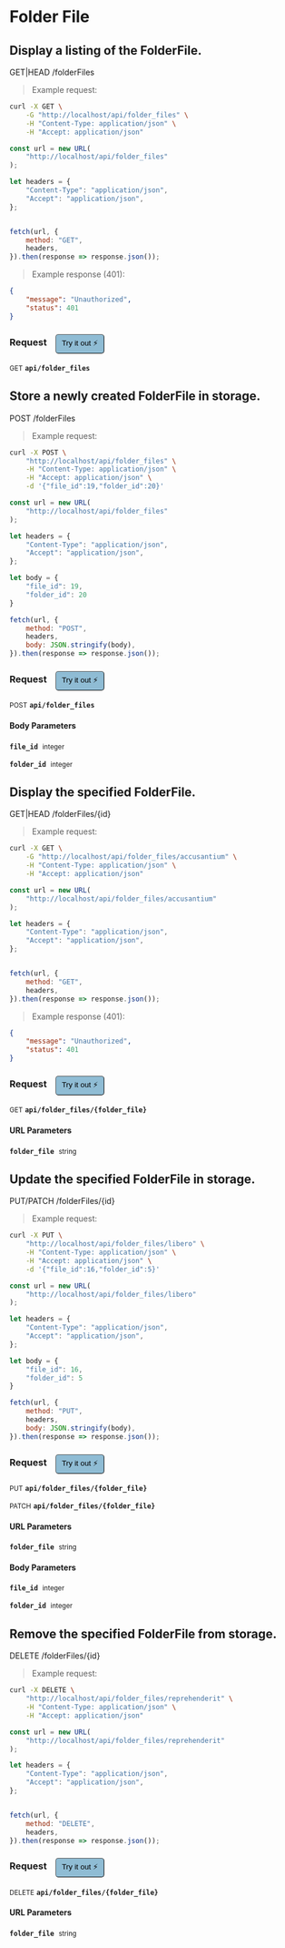 # Folder File


## Display a listing of the FolderFile.


GET|HEAD /folderFiles

> Example request:

```bash
curl -X GET \
    -G "http://localhost/api/folder_files" \
    -H "Content-Type: application/json" \
    -H "Accept: application/json"
```

```javascript
const url = new URL(
    "http://localhost/api/folder_files"
);

let headers = {
    "Content-Type": "application/json",
    "Accept": "application/json",
};


fetch(url, {
    method: "GET",
    headers,
}).then(response => response.json());
```


> Example response (401):

```json
{
    "message": "Unauthorized",
    "status": 401
}
```
<div id="execution-results-GETapi-folder_files" hidden>
    <blockquote>Received response<span id="execution-response-status-GETapi-folder_files"></span>:</blockquote>
    <pre class="json"><code id="execution-response-content-GETapi-folder_files"></code></pre>
</div>
<div id="execution-error-GETapi-folder_files" hidden>
    <blockquote>Request failed with error:</blockquote>
    <pre><code id="execution-error-message-GETapi-folder_files"></code></pre>
</div>
<form id="form-GETapi-folder_files" data-method="GET" data-path="api/folder_files" data-authed="0" data-hasfiles="0" data-headers='{"Content-Type":"application\/json","Accept":"application\/json"}' onsubmit="event.preventDefault(); executeTryOut('GETapi-folder_files', this);">
<h3>
    Request&nbsp;&nbsp;&nbsp;
        <button type="button" style="background-color: #8fbcd4; padding: 5px 10px; border-radius: 5px; border-width: thin;" id="btn-tryout-GETapi-folder_files" onclick="tryItOut('GETapi-folder_files');">Try it out ⚡</button>
    <button type="button" style="background-color: #c97a7e; padding: 5px 10px; border-radius: 5px; border-width: thin;" id="btn-canceltryout-GETapi-folder_files" onclick="cancelTryOut('GETapi-folder_files');" hidden>Cancel</button>&nbsp;&nbsp;
    <button type="submit" style="background-color: #6ac174; padding: 5px 10px; border-radius: 5px; border-width: thin;" id="btn-executetryout-GETapi-folder_files" hidden>Send Request 💥</button>
    </h3>
<p>
<small class="badge badge-green">GET</small>
 <b><code>api/folder_files</code></b>
</p>
</form>


## Store a newly created FolderFile in storage.


POST /folderFiles

> Example request:

```bash
curl -X POST \
    "http://localhost/api/folder_files" \
    -H "Content-Type: application/json" \
    -H "Accept: application/json" \
    -d '{"file_id":19,"folder_id":20}'

```

```javascript
const url = new URL(
    "http://localhost/api/folder_files"
);

let headers = {
    "Content-Type": "application/json",
    "Accept": "application/json",
};

let body = {
    "file_id": 19,
    "folder_id": 20
}

fetch(url, {
    method: "POST",
    headers,
    body: JSON.stringify(body),
}).then(response => response.json());
```


<div id="execution-results-POSTapi-folder_files" hidden>
    <blockquote>Received response<span id="execution-response-status-POSTapi-folder_files"></span>:</blockquote>
    <pre class="json"><code id="execution-response-content-POSTapi-folder_files"></code></pre>
</div>
<div id="execution-error-POSTapi-folder_files" hidden>
    <blockquote>Request failed with error:</blockquote>
    <pre><code id="execution-error-message-POSTapi-folder_files"></code></pre>
</div>
<form id="form-POSTapi-folder_files" data-method="POST" data-path="api/folder_files" data-authed="0" data-hasfiles="0" data-headers='{"Content-Type":"application\/json","Accept":"application\/json"}' onsubmit="event.preventDefault(); executeTryOut('POSTapi-folder_files', this);">
<h3>
    Request&nbsp;&nbsp;&nbsp;
        <button type="button" style="background-color: #8fbcd4; padding: 5px 10px; border-radius: 5px; border-width: thin;" id="btn-tryout-POSTapi-folder_files" onclick="tryItOut('POSTapi-folder_files');">Try it out ⚡</button>
    <button type="button" style="background-color: #c97a7e; padding: 5px 10px; border-radius: 5px; border-width: thin;" id="btn-canceltryout-POSTapi-folder_files" onclick="cancelTryOut('POSTapi-folder_files');" hidden>Cancel</button>&nbsp;&nbsp;
    <button type="submit" style="background-color: #6ac174; padding: 5px 10px; border-radius: 5px; border-width: thin;" id="btn-executetryout-POSTapi-folder_files" hidden>Send Request 💥</button>
    </h3>
<p>
<small class="badge badge-black">POST</small>
 <b><code>api/folder_files</code></b>
</p>
<h4 class="fancy-heading-panel"><b>Body Parameters</b></h4>
<p>
<b><code>file_id</code></b>&nbsp;&nbsp;<small>integer</small>  &nbsp;
<input type="number" name="file_id" data-endpoint="POSTapi-folder_files" data-component="body" required  hidden>
<br>
</p>
<p>
<b><code>folder_id</code></b>&nbsp;&nbsp;<small>integer</small>  &nbsp;
<input type="number" name="folder_id" data-endpoint="POSTapi-folder_files" data-component="body" required  hidden>
<br>
</p>

</form>


## Display the specified FolderFile.


GET|HEAD /folderFiles/{id}

> Example request:

```bash
curl -X GET \
    -G "http://localhost/api/folder_files/accusantium" \
    -H "Content-Type: application/json" \
    -H "Accept: application/json"
```

```javascript
const url = new URL(
    "http://localhost/api/folder_files/accusantium"
);

let headers = {
    "Content-Type": "application/json",
    "Accept": "application/json",
};


fetch(url, {
    method: "GET",
    headers,
}).then(response => response.json());
```


> Example response (401):

```json
{
    "message": "Unauthorized",
    "status": 401
}
```
<div id="execution-results-GETapi-folder_files--folder_file-" hidden>
    <blockquote>Received response<span id="execution-response-status-GETapi-folder_files--folder_file-"></span>:</blockquote>
    <pre class="json"><code id="execution-response-content-GETapi-folder_files--folder_file-"></code></pre>
</div>
<div id="execution-error-GETapi-folder_files--folder_file-" hidden>
    <blockquote>Request failed with error:</blockquote>
    <pre><code id="execution-error-message-GETapi-folder_files--folder_file-"></code></pre>
</div>
<form id="form-GETapi-folder_files--folder_file-" data-method="GET" data-path="api/folder_files/{folder_file}" data-authed="0" data-hasfiles="0" data-headers='{"Content-Type":"application\/json","Accept":"application\/json"}' onsubmit="event.preventDefault(); executeTryOut('GETapi-folder_files--folder_file-', this);">
<h3>
    Request&nbsp;&nbsp;&nbsp;
        <button type="button" style="background-color: #8fbcd4; padding: 5px 10px; border-radius: 5px; border-width: thin;" id="btn-tryout-GETapi-folder_files--folder_file-" onclick="tryItOut('GETapi-folder_files--folder_file-');">Try it out ⚡</button>
    <button type="button" style="background-color: #c97a7e; padding: 5px 10px; border-radius: 5px; border-width: thin;" id="btn-canceltryout-GETapi-folder_files--folder_file-" onclick="cancelTryOut('GETapi-folder_files--folder_file-');" hidden>Cancel</button>&nbsp;&nbsp;
    <button type="submit" style="background-color: #6ac174; padding: 5px 10px; border-radius: 5px; border-width: thin;" id="btn-executetryout-GETapi-folder_files--folder_file-" hidden>Send Request 💥</button>
    </h3>
<p>
<small class="badge badge-green">GET</small>
 <b><code>api/folder_files/{folder_file}</code></b>
</p>
<h4 class="fancy-heading-panel"><b>URL Parameters</b></h4>
<p>
<b><code>folder_file</code></b>&nbsp;&nbsp;<small>string</small>  &nbsp;
<input type="text" name="folder_file" data-endpoint="GETapi-folder_files--folder_file-" data-component="url" required  hidden>
<br>
</p>
</form>


## Update the specified FolderFile in storage.


PUT/PATCH /folderFiles/{id}

> Example request:

```bash
curl -X PUT \
    "http://localhost/api/folder_files/libero" \
    -H "Content-Type: application/json" \
    -H "Accept: application/json" \
    -d '{"file_id":16,"folder_id":5}'

```

```javascript
const url = new URL(
    "http://localhost/api/folder_files/libero"
);

let headers = {
    "Content-Type": "application/json",
    "Accept": "application/json",
};

let body = {
    "file_id": 16,
    "folder_id": 5
}

fetch(url, {
    method: "PUT",
    headers,
    body: JSON.stringify(body),
}).then(response => response.json());
```


<div id="execution-results-PUTapi-folder_files--folder_file-" hidden>
    <blockquote>Received response<span id="execution-response-status-PUTapi-folder_files--folder_file-"></span>:</blockquote>
    <pre class="json"><code id="execution-response-content-PUTapi-folder_files--folder_file-"></code></pre>
</div>
<div id="execution-error-PUTapi-folder_files--folder_file-" hidden>
    <blockquote>Request failed with error:</blockquote>
    <pre><code id="execution-error-message-PUTapi-folder_files--folder_file-"></code></pre>
</div>
<form id="form-PUTapi-folder_files--folder_file-" data-method="PUT" data-path="api/folder_files/{folder_file}" data-authed="0" data-hasfiles="0" data-headers='{"Content-Type":"application\/json","Accept":"application\/json"}' onsubmit="event.preventDefault(); executeTryOut('PUTapi-folder_files--folder_file-', this);">
<h3>
    Request&nbsp;&nbsp;&nbsp;
        <button type="button" style="background-color: #8fbcd4; padding: 5px 10px; border-radius: 5px; border-width: thin;" id="btn-tryout-PUTapi-folder_files--folder_file-" onclick="tryItOut('PUTapi-folder_files--folder_file-');">Try it out ⚡</button>
    <button type="button" style="background-color: #c97a7e; padding: 5px 10px; border-radius: 5px; border-width: thin;" id="btn-canceltryout-PUTapi-folder_files--folder_file-" onclick="cancelTryOut('PUTapi-folder_files--folder_file-');" hidden>Cancel</button>&nbsp;&nbsp;
    <button type="submit" style="background-color: #6ac174; padding: 5px 10px; border-radius: 5px; border-width: thin;" id="btn-executetryout-PUTapi-folder_files--folder_file-" hidden>Send Request 💥</button>
    </h3>
<p>
<small class="badge badge-darkblue">PUT</small>
 <b><code>api/folder_files/{folder_file}</code></b>
</p>
<p>
<small class="badge badge-purple">PATCH</small>
 <b><code>api/folder_files/{folder_file}</code></b>
</p>
<h4 class="fancy-heading-panel"><b>URL Parameters</b></h4>
<p>
<b><code>folder_file</code></b>&nbsp;&nbsp;<small>string</small>  &nbsp;
<input type="text" name="folder_file" data-endpoint="PUTapi-folder_files--folder_file-" data-component="url" required  hidden>
<br>
</p>
<h4 class="fancy-heading-panel"><b>Body Parameters</b></h4>
<p>
<b><code>file_id</code></b>&nbsp;&nbsp;<small>integer</small>  &nbsp;
<input type="number" name="file_id" data-endpoint="PUTapi-folder_files--folder_file-" data-component="body" required  hidden>
<br>
</p>
<p>
<b><code>folder_id</code></b>&nbsp;&nbsp;<small>integer</small>  &nbsp;
<input type="number" name="folder_id" data-endpoint="PUTapi-folder_files--folder_file-" data-component="body" required  hidden>
<br>
</p>

</form>


## Remove the specified FolderFile from storage.


DELETE /folderFiles/{id}

> Example request:

```bash
curl -X DELETE \
    "http://localhost/api/folder_files/reprehenderit" \
    -H "Content-Type: application/json" \
    -H "Accept: application/json"
```

```javascript
const url = new URL(
    "http://localhost/api/folder_files/reprehenderit"
);

let headers = {
    "Content-Type": "application/json",
    "Accept": "application/json",
};


fetch(url, {
    method: "DELETE",
    headers,
}).then(response => response.json());
```


<div id="execution-results-DELETEapi-folder_files--folder_file-" hidden>
    <blockquote>Received response<span id="execution-response-status-DELETEapi-folder_files--folder_file-"></span>:</blockquote>
    <pre class="json"><code id="execution-response-content-DELETEapi-folder_files--folder_file-"></code></pre>
</div>
<div id="execution-error-DELETEapi-folder_files--folder_file-" hidden>
    <blockquote>Request failed with error:</blockquote>
    <pre><code id="execution-error-message-DELETEapi-folder_files--folder_file-"></code></pre>
</div>
<form id="form-DELETEapi-folder_files--folder_file-" data-method="DELETE" data-path="api/folder_files/{folder_file}" data-authed="0" data-hasfiles="0" data-headers='{"Content-Type":"application\/json","Accept":"application\/json"}' onsubmit="event.preventDefault(); executeTryOut('DELETEapi-folder_files--folder_file-', this);">
<h3>
    Request&nbsp;&nbsp;&nbsp;
        <button type="button" style="background-color: #8fbcd4; padding: 5px 10px; border-radius: 5px; border-width: thin;" id="btn-tryout-DELETEapi-folder_files--folder_file-" onclick="tryItOut('DELETEapi-folder_files--folder_file-');">Try it out ⚡</button>
    <button type="button" style="background-color: #c97a7e; padding: 5px 10px; border-radius: 5px; border-width: thin;" id="btn-canceltryout-DELETEapi-folder_files--folder_file-" onclick="cancelTryOut('DELETEapi-folder_files--folder_file-');" hidden>Cancel</button>&nbsp;&nbsp;
    <button type="submit" style="background-color: #6ac174; padding: 5px 10px; border-radius: 5px; border-width: thin;" id="btn-executetryout-DELETEapi-folder_files--folder_file-" hidden>Send Request 💥</button>
    </h3>
<p>
<small class="badge badge-red">DELETE</small>
 <b><code>api/folder_files/{folder_file}</code></b>
</p>
<h4 class="fancy-heading-panel"><b>URL Parameters</b></h4>
<p>
<b><code>folder_file</code></b>&nbsp;&nbsp;<small>string</small>  &nbsp;
<input type="text" name="folder_file" data-endpoint="DELETEapi-folder_files--folder_file-" data-component="url" required  hidden>
<br>
</p>
</form>



